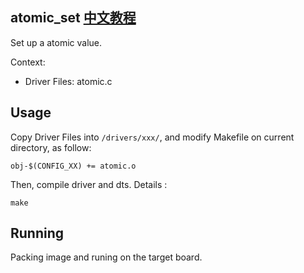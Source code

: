 atomic_set [中文教程](https://biscuitos.github.io/blog/LIST_atomic_set/)
----------------------------------

Set up a atomic value.

Context:

* Driver Files: atomic.c

## Usage

Copy Driver Files into `/drivers/xxx/`, and modify Makefile on current 
directory, as follow:

```
obj-$(CONFIG_XX) += atomic.o
```

Then, compile driver and dts. Details :

```
make
```

## Running

Packing image and runing on the target board.
